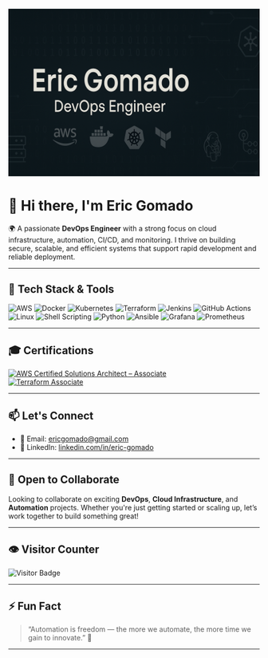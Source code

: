 <p align="center">
  <img src="https://raw.githubusercontent.com/ericsewoe/ericsewoe/main/banner.png" alt="Eric Gomado - DevOps Engineer" />
</p>

# 👋 Hi there, I'm Eric Gomado

🌍 A passionate **DevOps Engineer** with a strong focus on cloud infrastructure, automation, CI/CD, and monitoring. I thrive on building secure, scalable, and efficient systems that support rapid development and reliable deployment.

---

## 🧰 Tech Stack & Tools

![AWS](https://img.shields.io/badge/AWS-232F3E?style=for-the-badge&logo=amazonaws&logoColor=white)
![Docker](https://img.shields.io/badge/Docker-2496ED?style=for-the-badge&logo=docker&logoColor=white)
![Kubernetes](https://img.shields.io/badge/Kubernetes-326CE5?style=for-the-badge&logo=kubernetes&logoColor=white)
![Terraform](https://img.shields.io/badge/Terraform-623CE4?style=for-the-badge&logo=terraform&logoColor=white)
![Jenkins](https://img.shields.io/badge/Jenkins-D24939?style=for-the-badge&logo=jenkins&logoColor=white)
![GitHub Actions](https://img.shields.io/badge/GitHub%20Actions-2088FF?style=for-the-badge&logo=githubactions&logoColor=white)
![Linux](https://img.shields.io/badge/Linux-FCC624?style=for-the-badge&logo=linux&logoColor=black)
![Shell Scripting](https://img.shields.io/badge/Shell_Scripting-4EAA25?style=for-the-badge&logo=gnubash&logoColor=white)
![Python](https://img.shields.io/badge/Python-3776AB?style=for-the-badge&logo=python&logoColor=white)
![Ansible](https://img.shields.io/badge/Ansible-EE0000?style=for-the-badge&logo=ansible&logoColor=white)
![Grafana](https://img.shields.io/badge/Grafana-F46800?style=for-the-badge&logo=grafana&logoColor=white)
![Prometheus](https://img.shields.io/badge/Prometheus-E6522C?style=for-the-badge&logo=prometheus&logoColor=white)

---

## 🎓 Certifications

[![AWS Certified Solutions Architect – Associate](https://img.shields.io/badge/AWS%20Certified-SAA-232F3E?style=for-the-badge&logo=amazonaws&logoColor=white)](https://www.credly.com/badges/42dd2655-1402-4900-b6c2-6250096fcf57/public_url)  
[![Terraform Associate](https://img.shields.io/badge/Terraform%20Certified-Associate-623CE4?style=for-the-badge&logo=terraform&logoColor=white)](https://www.credly.com/badges/7ec7aef4-c52a-422b-a69d-c7827f4e8ff2/public_url)

---

## 📫 Let's Connect

- 📧 Email: [ericgomado@gmail.com](mailto:ericgomado@gmail.com)
- 💼 LinkedIn: [linkedin.com/in/eric-gomado](https://www.linkedin.com/in/eric-gomado/)

---

## 🤝 Open to Collaborate

Looking to collaborate on exciting **DevOps**, **Cloud Infrastructure**, and **Automation** projects. Whether you're just getting started or scaling up, let’s work together to build something great!

---

## 👁️ Visitor Counter

![Visitor Badge](https://komarev.com/ghpvc/?username=ericsewoe&style=flat-square&color=blue)

---

## ⚡ Fun Fact

> “Automation is freedom — the more we automate, the more time we gain to innovate.” 🚀

---

<!-- GitHub Profile README by ChatGPT - last updated April 2025 -->
